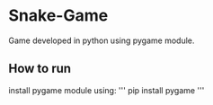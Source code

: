 # Snake-Game
Game developed in python using pygame module.
## How to run
install pygame module using: 
'''
pip install pygame
'''
